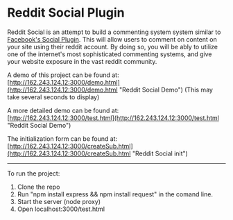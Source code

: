Reddit Social Plugin
=============
Reddit Social is an attempt to build a commenting system system similar to [Facebook's Social Plugin](https://developers.facebook.com/docs/plugins/comments/ "Facebook Social Comments").  This will allow users to comment on content on your site using their reddit account.  By doing so, you will be ably to utilize one of the internet's most sophisticated commenting systems, and give your website exposure in the vast reddit community.


A demo of this project can be found at: [http://162.243.124.12:3000/demo.html](http://162.243.124.12:3000/demo.html "Reddit Social Demo") (This may take several seconds to display)

A more detailed demo can be found at: [http://162.243.124.12:3000/test.html](http://162.243.124.12:3000/test.html "Reddit Social Demo")

The initialization form can be found at: [http://162.243.124.12:3000/createSub.html](http://162.243.124.12:3000/createSub.html "Reddit Social init")

---


To run the project:

1. Clone the repo
2. Run "npm install express && npm install request" in the comand line.
3. Start the server (node proxy)
4. Open localhost:3000/test.html
